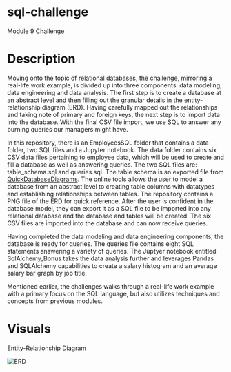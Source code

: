# sql-challenge
Module 9 Challenge

# Description
Moving onto the topic of relational databases, the challenge, mirroring a real-life work example, is divided up into three components: data modeling, data engineering and data analysis. The first step is to create a database at an abstract level and then filling out the granular details in the entity-relationship diagram (ERD). Having carefully mapped out the relationships and taking note of primary and foreign keys, the next step is to import data into the database. With the final CSV file import, we use SQL to answer any burning queries our managers might have.

In this repository, there is an EmployeesSQL folder that contains a data folder, two SQL files and a Jupyter notebook. The data folder contains six CSV data files pertaining to employee data, which will be used to create and fill a database as well as answering queries. The two SQL files are: table_schema.sql and queries.sql. The table schema is an exported file from [QuickDatabaseDiagrams](https://www.quickdatabasediagrams.com/). The online tools allows the user to model a database from an abstract level to creating table columns with datatypes and establishing relationships between tables. The repository contains a PNG file of the ERD for quick reference. After the user is confident in the database model, they can export it as a SQL file to be imported into any relational database and the database and tables will be created. The six CSV files are imported into the database and can now receive queries.

Having completed the data modeling and data engineering components, the database is ready for queries. The queries file contains eight SQL statements answering a variety of queries. The Juptyer notebook entitled SqlAlchemy_Bonus takes the data analysis further and leverages Pandas and SQLAlchemy capabilities to create a salary histogram and an average salary bar graph by job title.

Mentioned earlier, the challenges walks through a real-life work example with a primary focus on the SQL language, but also utilizes techniques and concepts from previous modules.

# Visuals
Entity-Relationship Diagram

![ERD](https://user-images.githubusercontent.com/107419765/186199413-5b02adbd-a5d8-4667-a342-992a654e9071.PNG)


